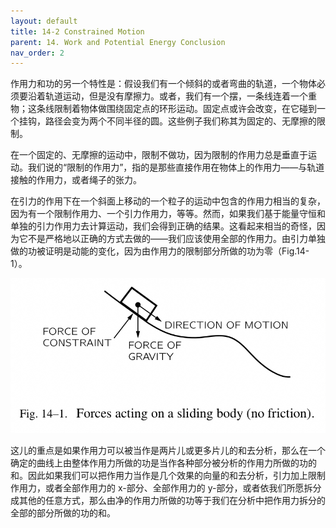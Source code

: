 ```yaml
---
layout: default
title: 14-2 Constrained Motion
parent: 14. Work and Potential Energy Conclusion
nav_order: 2
---
```

作用力和功的另一个特性是：假设我们有一个倾斜的或者弯曲的轨道，一个物体必须要沿着轨道运动，但是没有摩擦力。或者，我们有一个摆，一条线连着一个重物；这条线限制着物体做围绕固定点的环形运动。固定点或许会改变，在它碰到一个挂钩，路径会变为两个不同半径的圆。这些例子我们称其为固定的、无摩擦的限制。

在一个固定的、无摩擦的运动中，限制不做功，因为限制的作用力总是垂直于运动。我们说的“限制的作用力”，指的是那些直接作用在物体上的作用力——与轨道接触的作用力，或者绳子的张力。

在引力的作用下在一个斜面上移动的一个粒子的运动中包含的作用力相当的复杂，因为有一个限制作用力、一个引力作用力，等等。然而，如果我们基于能量守恒和单独的引力作用力去计算运动，我们会得到正确的结果。这看起来相当的奇怪，因为它不是严格地以正确的方式去做的——我们应该使用全部的作用力。由引力单独做的功被证明是动能的变化，因为由作用力的限制部分所做的功为零（Fig.14-1）。

![作用在一个滑动的物体上的力（没有摩擦力）](/assets/volume-1/fig-14-1.png)

这儿的重点是如果作用力可以被当作是两片儿或更多片儿的和去分析，那么在一个确定的曲线上由整体作用力所做的功是当作各种部分被分析的作用力所做的功的和。因此如果我们可以把作用力当作是几个效果的向量的和去分析，引力加上限制作用力，或者全部作用力的 x-部分、全部作用力的 y-部分，或者依我们所愿拆分成其他的任意方式，那么由净的作用力所做的功等于我们在分析中把作用力拆分的全部的部分所做的功的和。
